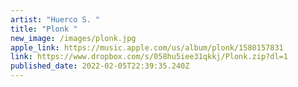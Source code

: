 ```yaml
---
artist: "Huerco S. "
title: "Plonk "
new_image: /images/plonk.jpg
apple_link: https://music.apple.com/us/album/plonk/1580157831
link: https://www.dropbox.com/s/058hu5iee31qkkj/Plonk.zip?dl=1
published_date: 2022-02-05T22:39:35.240Z
---
```

